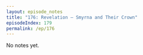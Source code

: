 ```yaml
---
layout: episode_notes
title: "176: Revelation — Smyrna and Their Crown"
episodeIndex: 179
permalink: /ep/176
---
```

No notes yet.
